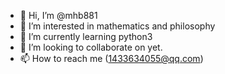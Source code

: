- 👋 Hi, I’m @mhb881
- 👀 I’m interested in mathematics and philosophy
- 🌱 I’m currently learning python3
- 💞️ I’m looking to collaborate on yet.
- 📫 How to reach me (1433634055@qq.com)

<!---
mhb881/mhb881 is a ✨ special ✨ repository because its `README.md` (this file) appears on your GitHub profile.
You can click the Preview link to take a look at your changes.
--->

